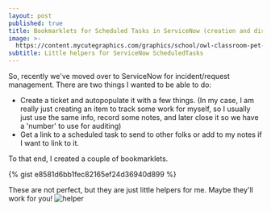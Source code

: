 ```yaml
---
layout: post
published: true
title: Bookmarklets for Scheduled Tasks in ServiceNow (creation and direct URL)
image: >-
  https://content.mycutegraphics.com/graphics/school/owl-classroom-pet-helper-clipart-classroom-helper-clip-art.png
subtitle: Little helpers for ServiceNow ScheduledTasks
---
```

So, recently we've moved over to ServiceNow for incident/request management. There are two things I wanted to be able to do:

- Create a ticket and autopopulate it with a few things. (In my case, I am really just creating an item to track some work for myself, so I usually just use the same info, record some notes, and later close it so we have a 'number' to use for auditing)
- Get a link to a scheduled task to send to other folks or add to my notes if I want to link to it.

To that end, I created a couple of bookmarklets.

{% gist e8581d6bb1fec82165ef24d36940d899 %}

These are not perfect, but they are just little helpers for me. Maybe they'll work for you!
![helper](https://vignette.wikia.nocookie.net/simpsons/images/2/2c/Santa%27s_Little_Helper.png/revision/latest?cb=20180311074656)
